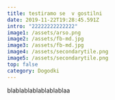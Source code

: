 ```yaml
---
title: testiramo se  v gostilni
date: 2019-11-22T19:28:45.591Z
intro: "22222222222222"
image1: /assets/arso.png
image2: /assets/fb-md.jpg
image3: /assets/fb-md.jpg
image4: /assets/secondarytile.png
image5: /assets/secondarytile.png
top: false
category: Dogodki
---
```


blablablablablablablaa
